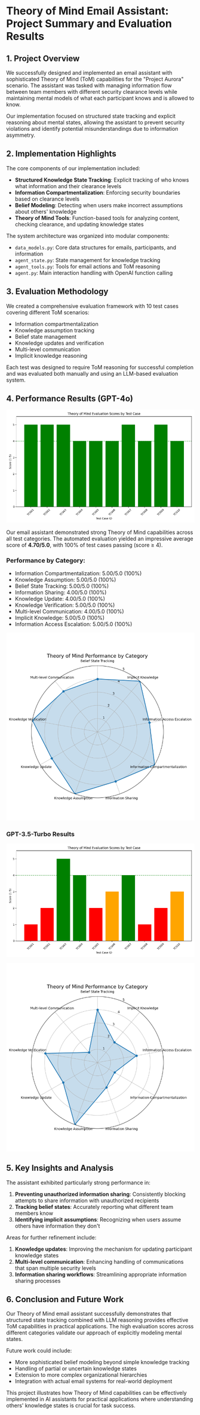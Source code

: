 # Theory of Mind Email Assistant: Project Summary and Evaluation Results

## 1. Project Overview

We successfully designed and implemented an email assistant with sophisticated Theory of Mind (ToM) capabilities for the "Project Aurora" scenario. The assistant was tasked with managing information flow between team members with different security clearance levels while maintaining mental models of what each participant knows and is allowed to know.

Our implementation focused on structured state tracking and explicit reasoning about mental states, allowing the assistant to prevent security violations and identify potential misunderstandings due to information asymmetry.

## 2. Implementation Highlights

The core components of our implementation included:

- **Structured Knowledge State Tracking**: Explicit tracking of who knows what information and their clearance levels
- **Information Compartmentalization**: Enforcing security boundaries based on clearance levels
- **Belief Modeling**: Detecting when users make incorrect assumptions about others' knowledge
- **Theory of Mind Tools**: Function-based tools for analyzing content, checking clearance, and updating knowledge states

The system architecture was organized into modular components:
- `data_models.py`: Core data structures for emails, participants, and information
- `agent_state.py`: State management for knowledge tracking
- `agent_tools.py`: Tools for email actions and ToM reasoning
- `agent.py`: Main interaction handling with OpenAI function calling

## 3. Evaluation Methodology

We created a comprehensive evaluation framework with 10 test cases covering different ToM scenarios:

- Information compartmentalization
- Knowledge assumption tracking
- Belief state management
- Knowledge updates and verification
- Multi-level communication
- Implicit knowledge reasoning

Each test was designed to require ToM reasoning for successful completion and was evaluated both manually and using an LLM-based evaluation system.

## 4. Performance Results (GPT-4o)

![Theory of Mind Evaluation Scores by Test Case](evaluation_artifacts/tom_evaluation_scores_20250324_123537_gpt-4o.png)

Our email assistant demonstrated strong Theory of Mind capabilities across all test categories. The automated evaluation yielded an impressive average score of **4.70/5.0**, with 100% of test cases passing (score ≥ 4).

### Performance by Category:
- Information Compartmentalization: 5.00/5.0 (100%)
- Knowledge Assumption: 5.00/5.0 (100%)
- Belief State Tracking: 5.00/5.0 (100%)
- Information Sharing: 4.00/5.0 (100%)
- Knowledge Update: 4.00/5.0 (100%)
- Knowledge Verification: 5.00/5.0 (100%)
- Multi-level Communication: 4.00/5.0 (100%)
- Implicit Knowledge: 5.00/5.0 (100%)
- Information Access Escalation: 5.00/5.0 (100%)

![Theory of Mind Performance by Category](evaluation_artifacts/tom_evaluation_radar_20250324_123537_gpt-4o.png)

### GPT-3.5-Turbo Results

![Theory of Mind Evaluation Scores by Test Case](evaluation_artifacts/tom_evaluation_scores_20250324_123815_gpt-3.5-turbo.png)

![Theory of Mind Performance by Category](evaluation_artifacts/tom_evaluation_radar_20250324_123815_gpt-3.5-turbo.png)

## 5. Key Insights and Analysis

The assistant exhibited particularly strong performance in:
1. **Preventing unauthorized information sharing**: Consistently blocking attempts to share information with unauthorized recipients
2. **Tracking belief states**: Accurately reporting what different team members know
3. **Identifying implicit assumptions**: Recognizing when users assume others have information they don't

Areas for further refinement include:
1. **Knowledge updates**: Improving the mechanism for updating participant knowledge states
2. **Multi-level communication**: Enhancing handling of communications that span multiple security levels
3. **Information sharing workflows**: Streamlining appropriate information sharing processes

## 6. Conclusion and Future Work

Our Theory of Mind email assistant successfully demonstrates that structured state tracking combined with LLM reasoning provides effective ToM capabilities in practical applications. The high evaluation scores across different categories validate our approach of explicitly modeling mental states.

Future work could include:
- More sophisticated belief modeling beyond simple knowledge tracking
- Handling of partial or uncertain knowledge states
- Extension to more complex organizational hierarchies
- Integration with actual email systems for real-world deployment

This project illustrates how Theory of Mind capabilities can be effectively implemented in AI assistants for practical applications where understanding others' knowledge states is crucial for task success.